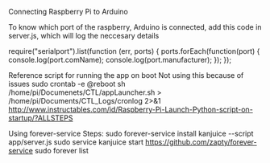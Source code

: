 Connecting Raspberry Pi to Arduino


To know which port of the raspberry, Arduino is connected, add this code in server.js, which will log the neccesary details

require("serialport").list(function (err, ports) {
  ports.forEach(function(port) {
    console.log(port.comName);
    console.log(port.manufacturer);
  });
});



 Reference  script for running the app on boot
 Not using this because of issues
 sudo crontab -e
 @reboot sh /home/pi/Documenets/CTL/appLauncher.sh > /home/pi/Documents/CTL_Logs/cronlog 2>&1
 http://www.instructables.com/id/Raspberry-Pi-Launch-Python-script-on-startup/?ALLSTEPS

 Using forever-service
 Steps:
 sudo forever-service install kanjuice --script app/server.js
 sudo service kanjuice start
 https://github.com/zapty/forever-service
 sudo forever list